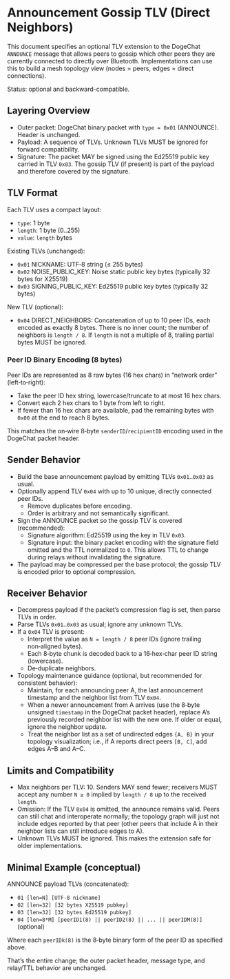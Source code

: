 # Announcement Gossip TLV (Direct Neighbors)

This document specifies an optional TLV extension to the DogeChat `ANNOUNCE` message that allows peers to gossip which other peers they are currently connected to directly over Bluetooth. Implementations can use this to build a mesh topology view (nodes = peers, edges = direct connections).

Status: optional and backward-compatible.

## Layering Overview

- Outer packet: DogeChat binary packet with `type = 0x01` (ANNOUNCE). Header is unchanged.
- Payload: A sequence of TLVs. Unknown TLVs MUST be ignored for forward compatibility.
- Signature: The packet MAY be signed using the Ed25519 public key carried in TLV `0x03`. The gossip TLV (if present) is part of the payload and therefore covered by the signature.

## TLV Format

Each TLV uses a compact layout:

- `type`: 1 byte
- `length`: 1 byte (0..255)
- `value`: `length` bytes

Existing TLVs (unchanged):

- `0x01` NICKNAME: UTF‑8 string (≤ 255 bytes)
- `0x02` NOISE_PUBLIC_KEY: Noise static public key bytes (typically 32 bytes for X25519)
- `0x03` SIGNING_PUBLIC_KEY: Ed25519 public key bytes (typically 32 bytes)

New TLV (optional):

- `0x04` DIRECT_NEIGHBORS: Concatenation of up to 10 peer IDs, each encoded as exactly 8 bytes. There is no inner count; the number of neighbors is `length / 8`. If `length` is not a multiple of 8, trailing partial bytes MUST be ignored.

### Peer ID Binary Encoding (8 bytes)

Peer IDs are represented as 8 raw bytes (16 hex chars) in “network order” (left‑to‑right):

- Take the peer ID hex string, lowercase/truncate to at most 16 hex chars.
- Convert each 2 hex chars to 1 byte from left to right.
- If fewer than 16 hex chars are available, pad the remaining bytes with `0x00` at the end to reach 8 bytes.

This matches the on‑wire 8‑byte `senderID`/`recipientID` encoding used in the DogeChat packet header.

## Sender Behavior

- Build the base announcement payload by emitting TLVs `0x01`..`0x03` as usual.
- Optionally append TLV `0x04` with up to 10 unique, directly connected peer IDs.
  - Remove duplicates before encoding.
  - Order is arbitrary and not semantically significant.
- Sign the ANNOUNCE packet so the gossip TLV is covered (recommended):
  - Signature algorithm: Ed25519 using the key in TLV `0x03`.
  - Signature input: the binary packet encoding with the signature field omitted and the TTL normalized to `0`. This allows TTL to change during relays without invalidating the signature.
- The payload may be compressed per the base protocol; the gossip TLV is encoded prior to optional compression.

## Receiver Behavior

- Decompress payload if the packet’s compression flag is set, then parse TLVs in order.
- Parse TLVs `0x01`..`0x03` as usual; ignore any unknown TLVs.
- If a `0x04` TLV is present:
  - Interpret the value as `N = length / 8` peer IDs (ignore trailing non‑aligned bytes).
  - Each 8‑byte chunk is decoded back to a 16‑hex‑char peer ID string (lowercase).
  - De‑duplicate neighbors.
- Topology maintenance guidance (optional, but recommended for consistent behavior):
  - Maintain, for each announcing peer A, the last announcement timestamp and the neighbor list from TLV `0x04`.
  - When a newer announcement from A arrives (use the 8‑byte unsigned `timestamp` in the DogeChat packet header), replace A’s previously recorded neighbor list with the new one. If older or equal, ignore the neighbor update.
  - Treat the neighbor list as a set of undirected edges `{A, B}` in your topology visualization; i.e., if A reports direct peers `[B, C]`, add edges A–B and A–C.

## Limits and Compatibility

- Max neighbors per TLV: 10. Senders MAY send fewer; receivers MUST accept any number `N ≥ 0` implied by `length / 8` up to the received `length`.
- Omission: If the TLV `0x04` is omitted, the announce remains valid. Peers can still chat and interoperate normally; the topology graph will just not include edges reported by that peer (other peers that include A in their neighbor lists can still introduce edges to A).
- Unknown TLVs MUST be ignored. This makes the extension safe for older implementations.

## Minimal Example (conceptual)

ANNOUNCE payload TLVs (concatenated):

- `01 [len=N] [UTF‑8 nickname]`
- `02 [len=32] [32 bytes X25519 pubkey]`
- `03 [len=32] [32 bytes Ed25519 pubkey]`
- `04 [len=8*M] [peerID1(8) || peerID2(8) || ... || peerIDM(8)]` (optional)

Where each `peerIDk(8)` is the 8‑byte binary form of the peer ID as specified above.

That’s the entire change; the outer packet header, message type, and relay/TTL behavior are unchanged.

